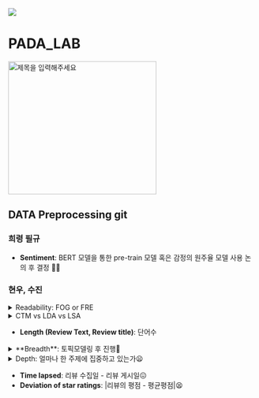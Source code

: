 <img src="https://capsule-render.vercel.app/api?type=waving&color=BDBDC8&height=150&section=header" />

# PADA_LAB
<img src="https://github.com/user-attachments/assets/35685bcc-e06f-445e-b45d-428e643349c8" alt="제목을 입력해주세요" width="300" height="270">

## DATA Preprocessing git

### 희령 필규
- **Sentiment**: BERT 모델을 통한 pre-train 모델 혹은 감정의 원주율 모델 사용 논의 후 결정 😮‍💨

### 현우, 수진

<details>
<summary>
  Readability: FOG or FRE
</summary>
  사용된 수식 설명:<br/>
  $\text{FOG Index} = 0.4 \times \left( \frac{\text{Total Words}}{\text{Total Sentences}} + 100 \times \frac{\text{Complex Words}}{\text{Total Words}} \right)$<br/>
  $\text{FRE Score} = 206.835 - (1.015 \times \frac{\text{Total Words}}{\text{Total Sentences}}) - (84.6 \times \frac{\text{Total Syllables}}{\text{Total Words}})$
</details>

<details>
<summary>
CTM vs LDA vs LSA
</summary>
  
| **모델**            | **핵심 개념**                        | **가정**                       | **장점**                           | **단점**                        |
|----------------------|-------------------------------------|--------------------------------|----------------------------------|---------------------------------|
| **LSA**             | SVD를 사용한 행렬 분해              | 단어의 잠재 의미 공간 존재      | 빠르고 구현이 간단                | 확률 모델이 아니며 해석이 어렵다   |
| **LDA**             | 확률적 토픽 모델                    | 문서-토픽, 토픽-단어 독립       | 해석이 직관적, 확률적 모델링      | 계산 비용이 높고 하이퍼파라미터 설정 필요 |
| **CTM**             | LDA + 토픽 간 상관관계 모델링       | 토픽 간 상관관계 존재           | 더 정교한 토픽 구조 학습 가능     | 계산 비용이 높고 구현이 복잡      |

</details>

- **Length (Review Text, Review title)**: 단어수

<details>
<summary>
**Breadth**: 토픽모델링 후 진행🧐
</summary>
<img width="1178" alt="image (7)" src="https://github.com/user-attachments/assets/cad0747a-9977-44ec-b45e-925d0c20f5b8" />

  
</details>

<details>
<summary>
  Depth: 얼마나 한 주제에 집중하고 있는가😦
</summary>

리뷰 데이터 분석 및 **ContentDepth** 계산:

1. **텍스트 전처리**  
   리뷰 데이터를 **용어-문서 행렬(Term-Document Matrix)**로 변환하기 위해 CountVectorizer를 사용합니다. 이 과정에서는 텍스트에서 가장 많이 등장하는 단어를 특징 단어로 선택하여, 각 단어와 문서 간의 관계를 나타내는 행렬을 생성합니다.  
   - CountVectorizer는 텍스트에서 자주 등장하는 단어들을 벡터 형태로 변환하여 모델에 적용할 수 있게 합니다.
   - 이 때, 최대 1000개의 특징 단어만 사용합니다.

2. **LDA 모델 학습**  
   LDA(잠재 디리클레 할당) 모델을 사용하여 텍스트 데이터에서 주제를 추출합니다. 주제는 문서 내 단어들의 패턴을 기반으로 자동으로 학습되며, 이 모델은 각 문서가 어떤 주제에 얼마나 속하는지를 추정합니다.  
   - **n_components=10**: 10개의 주제를 추출합니다.
   - **max_iter=20**: 20번의 반복을 통해 모델을 학습합니다.
   - **learning_method='online'**: 온라인 학습 방법을 사용하여 점진적으로 데이터를 처리합니다.

3. **각 문장의 주제 비율 계산**  
   각 문장이 어떤 주제에 얼마나 속하는지를 계산하기 위해 LDA 모델을 사용합니다. 각 문장은 여러 주제에 대해 비율을 가지며, 이 비율을 기반으로 문서의 주제 분포를 이해할 수 있습니다.  
   - 각 문장은 주제 비율을 계산하여, 해당 문장이 어떤 주제에 속하는지 파악할 수 있습니다.

4. **문장 단위 주제 비율을 리뷰 단위로 집계**  
   리뷰는 여러 문장으로 이루어져 있으므로, 각 문장의 주제 비율을 계산한 후, 이들의 평균을 구하여 리뷰 전체에 대한 주제 비율을 구합니다.  
   - 여러 문장의 주제 비율을 평균하여 리뷰 전체의 주제 비율을 구합니다.

5. **Shannon 엔트로피 계산**  
   주제 비율에 대한 Shannon 엔트로피를 계산하여 주제 분포의 불확실성 정도를 측정합니다. 엔트로피 값이 높을수록 주제 분포가 다양하고 불확실한 분포를 의미합니다.  
   - Shannon 엔트로피는 주제 분포의 혼잡도를 나타내며, 주제가 고르게 분포될수록 엔트로피 값이 커집니다.

6. **ContentDepth 계산**  
   ContentDepth는 리뷰의 주제 비율을 평균하여 엔트로피 값을 계산한 후, 이를 리뷰 내 문장의 수로 정규화한 값입니다. 이 값은 리뷰가 얼마나 다양한 주제를 다루고 있는지를 나타내며, 값이 클수록 다양한 주제를 포함한 리뷰임을 의미합니다.  
   - ContentDepth는 주제의 다양성과 리뷰의 문장 수에 따라 결정됩니다.

7. **각 리뷰에 대해 ContentDepth 적용**  
   각 리뷰에 대해 ContentDepth와 그 음수 값인 ContentBreadth를 계산하여 DataFrame에 추가합니다.  
   - ContentBreadth는 ContentDepth의 음수로 정의됩니다. 이 값은 리뷰의 주제 다양성을 반영하며, 내용의 깊이를 표현하는 지표로 사용됩니다.

8. **결과 출력**  
   최종적으로 각 리뷰에 대해 ContentDepth와 ContentBreadth 값을 출력하여, 리뷰가 얼마나 다양한 주제를 포함하고 있는지, 또는 얼마나 집중된 내용을 다루고 있는지를 파악할 수 있습니다.

</details>

- **Time lapsed**: 리뷰 수집일 - 리뷰 게시일😖
- **Deviation of star ratings**: |리뷰의 평점 - 평균평점|😫
